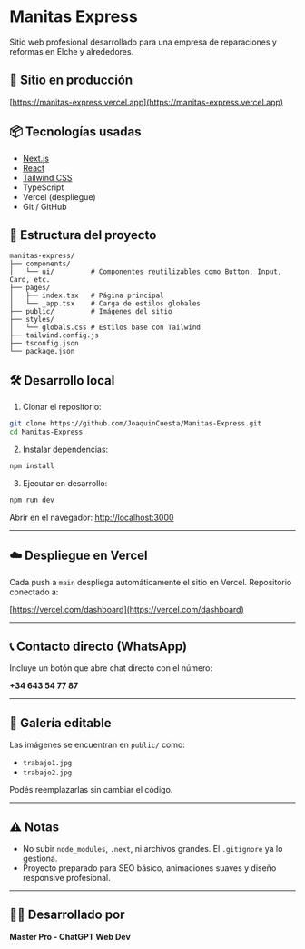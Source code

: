 # Manitas Express

Sitio web profesional desarrollado para una empresa de reparaciones y reformas en Elche y alrededores.

## 🚀 Sitio en producción

[https://manitas-express.vercel.app](https://manitas-express.vercel.app)

## 📦 Tecnologías usadas

- [Next.js](https://nextjs.org/)
- [React](https://react.dev/)
- [Tailwind CSS](https://tailwindcss.com/)
- TypeScript
- Vercel (despliegue)
- Git / GitHub

## 📁 Estructura del proyecto

```
manitas-express/
├── components/
│   └── ui/         # Componentes reutilizables como Button, Input, Card, etc.
├── pages/
│   ├── index.tsx   # Página principal
│   └── _app.tsx    # Carga de estilos globales
├── public/         # Imágenes del sitio
├── styles/
│   └── globals.css # Estilos base con Tailwind
├── tailwind.config.js
├── tsconfig.json
└── package.json
```

## 🛠️ Desarrollo local

1. Clonar el repositorio:
```bash
git clone https://github.com/JoaquinCuesta/Manitas-Express.git
cd Manitas-Express
```

2. Instalar dependencias:
```bash
npm install
```

3. Ejecutar en desarrollo:
```bash
npm run dev
```

Abrir en el navegador: [http://localhost:3000](http://localhost:3000)

---

## ☁️ Despliegue en Vercel

Cada push a `main` despliega automáticamente el sitio en Vercel. Repositorio conectado a:

[https://vercel.com/dashboard](https://vercel.com/dashboard)

---

## 📞 Contacto directo (WhatsApp)

Incluye un botón que abre chat directo con el número:

**+34 643 54 77 87**

---

## 📸 Galería editable

Las imágenes se encuentran en `public/` como:
- `trabajo1.jpg`
- `trabajo2.jpg`

Podés reemplazarlas sin cambiar el código.

---

## ⚠️ Notas

- No subir `node_modules`, `.next`, ni archivos grandes. El `.gitignore` ya lo gestiona.
- Proyecto preparado para SEO básico, animaciones suaves y diseño responsive profesional.

---

## 🧑‍💻 Desarrollado por

**Master Pro - ChatGPT Web Dev**

